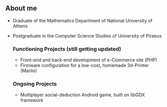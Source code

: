## About me

- Graduate of the Mathematics Department of National University of Athens
- Postgraduate in the Computer Science Studies of University of Piraeus

  ### Functioning Projects (still getting updated)
  
  - Front-end and back-end development of e-Commerce site (PHP)
  - Firmware configuration for a low-cost, homemade 3d-Printer (Marlin)

  ### Ongoing Projects
  
  - Multiplayer social-deduction Android game, built on libGDX framework
  
<!---
lonerae/lonerae is a ✨ special ✨ repository because its `README.md` (this file) appears on your GitHub profile.
You can click the Preview link to take a look at your changes.
--->
